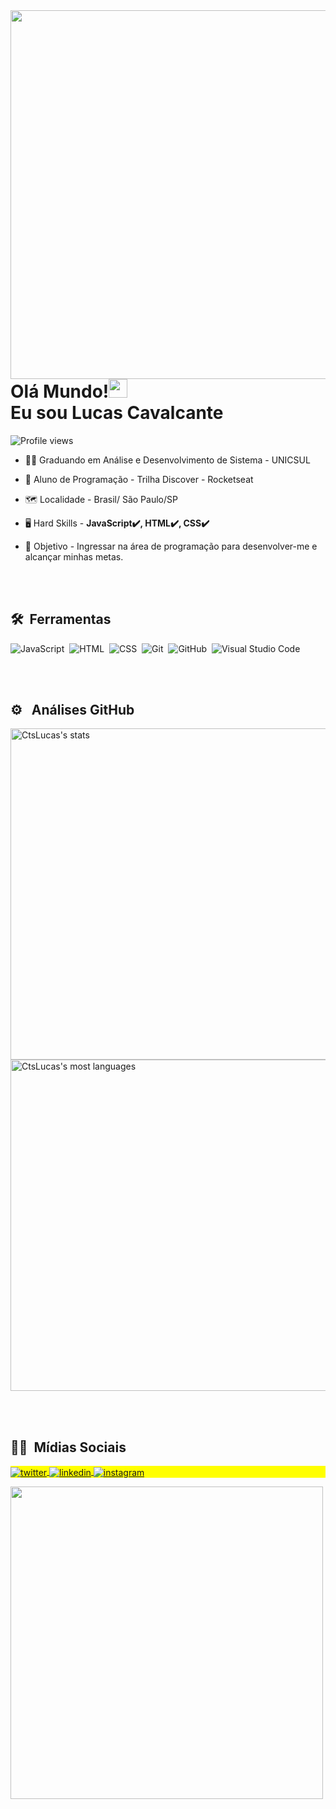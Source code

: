 <img align="right" height="590em" src=https://raw.githubusercontent.com/gist/CtsLucas/d466fa5a511108a0b0ffd7180f3fd86c/raw/9a79ce4d95148e9cbb0c0910df1c1f0d77e72976/githubcard.svg/>

<h1 align="left">Olá Mundo!<img src="https://raw.githubusercontent.com/kaueMarques/kaueMarques/master/hi.gif" width="30px"> <br> Eu sou Lucas Cavalcante</h1>
<p align="left"> <img src="https://komarev.com/ghpvc/?username=CtsLucas&color=blue" alt="Profile views" /> </p>

- 👨‍🎓 Graduando em Análise e Desenvolvimento de Sistema - UNICSUL

- 🚀 Aluno de Programação - Trilha Discover - Rocketseat

- 🗺️ Localidade - Brasil/ São Paulo/SP

- 🖥️ Hard Skills - **JavaScript✔️, HTML✔️, CSS✔️**

- 🎯 Objetivo - Ingressar na área de programação para desenvolver-me e alcançar minhas metas.

<br><br>

## 🛠 &nbsp;Ferramentas

![JavaScript](https://img.shields.io/badge/-JavaScript-05122A?style=flat&logo=javascript)&nbsp;
![HTML](https://img.shields.io/badge/-HTML-05122A?style=flat&logo=HTML5)&nbsp;
![CSS](https://img.shields.io/badge/-CSS-05122A?style=flat&logo=CSS3&logoColor=1572B6)&nbsp;
![Git](https://img.shields.io/badge/-Git-05122A?style=flat&logo=git)&nbsp;
![GitHub](https://img.shields.io/badge/-GitHub-05122A?style=flat&logo=github)&nbsp;
![Visual Studio Code](https://img.shields.io/badge/-Visual%20Studio%20Code-05122A?style=flat&logo=visual-studio-code&logoColor=007ACC)&nbsp;


<br><br>

## ⚙️ &nbsp; Análises GitHub 

<p align="left">
<img width="530em" src="https://github-readme-stats.vercel.app/api?username=CtsLucas&show_icons=true&theme=vision-friendly-dark" alt="CtsLucas's stats"/>
<img width="530em" src="https://github-readme-stats.vercel.app/api/top-langs/?username=CtsLucas&layout=compact&theme=vision-friendly-dark" alt="CtsLucas's most languages"/>
</p>

<br><br>

## 🧑‍💻 &nbsp;Mídias Sociais

<p align="left" style="background:yellow">

<a href="https://twitter.com/luucasCts" target="_blank">
  <img align="center" src="https://img.shields.io/badge/-LucasCts-05122A?style=flat&logo=twitter" alt="twitter"/>  
</a>
<a href="https://linkedin.com/in/luucas-cts" target="_blank">
  <img align="center" src="https://img.shields.io/badge/-LucasCts-05122A?style=flat&logo=linkedin" alt="linkedin"/>
</a>
<a href="https://instagram.com/luucas_cts" target="_blank">
 <img align="center" src="https://img.shields.io/badge/-LucasCts-05122A?style=flat&logo=instagram" alt="instagram"/>
</a>
</p>

<img width="500em" src="https://github-readme-twitter-gazf.vercel.app/api?id=luucasCts&layout=wide&show_reply=off&show_retweet=off" />
